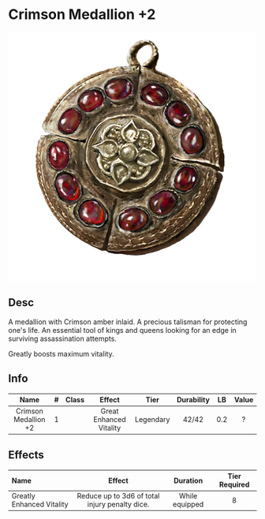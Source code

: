 # Crimson Medallion +2

![Copyrighted Image](CrimsonMedallion+2.png)

## Desc

A medallion with Crimson amber inlaid. A precious talisman for protecting one's life. An essential tool of kings and queens looking for an edge in surviving assassination attempts.

Greatly boosts maximum vitality.

## Info

|         Name         | # | Class |         Effect         |   Tier   | Durability | LB | Value |
| :------------------: | :-: | :---: | :---------------------: | :-------: | :--------: | :-: | :---: |
| Crimson Medallion +2 | 1 |      | Great Enhanced Vitality | Legendary |   42/42   | 0.2 |   ?   |

## Effects

| Name                      |                     Effect                     |    Duration    | Tier Required |
| :------------------------ | :--------------------------------------------: | :------------: | :-----------: |
| Greatly Enhanced Vitality | Reduce up to 3d6 of total injury penalty dice. | While equipped |       8       |
